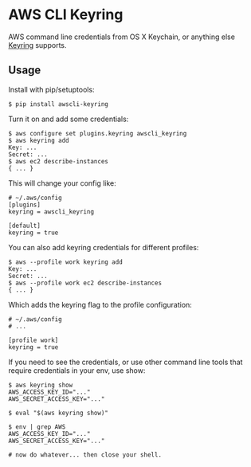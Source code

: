 # AWS CLI Keyring

AWS command line credentials from OS X Keychain, or anything else [Keyring](https://pypi.python.org/pypi/keyring) supports.

## Usage

Install with pip/setuptools:

```
$ pip install awscli-keyring
```

Turn it on and add some credentials:

```
$ aws configure set plugins.keyring awscli_keyring
$ aws keyring add
Key: ...
Secret: ...
$ aws ec2 describe-instances
{ ... }
```

This will change your config like:

```
# ~/.aws/config
[plugins]
keyring = awscli_keyring

[default]
keyring = true
```

You can also add keyring credentials for different profiles:

```
$ aws --profile work keyring add
Key: ...
Secret: ...
$ aws --profile work ec2 describe-instances
{ ... }
```

Which adds the keyring flag to the profile configuration:

```
# ~/.aws/config
# ...

[profile work]
keyring = true
```

If you need to see the credentials, or use other command line tools that require credentials in your env, use show:

```
$ aws keyring show
AWS_ACCESS_KEY_ID="..."
AWS_SECRET_ACCESS_KEY="..."

$ eval "$(aws keyring show)"

$ env | grep AWS
AWS_ACCESS_KEY_ID="..."
AWS_SECRET_ACCESS_KEY="..."

# now do whatever... then close your shell.
```
